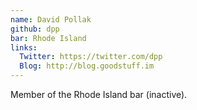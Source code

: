 ```yaml
---
name: David Pollak
github: dpp
bar: Rhode Island
links:
  Twitter: https://twitter.com/dpp
  Blog: http://blog.goodstuff.im
---
```


Member of the Rhode Island bar (inactive).